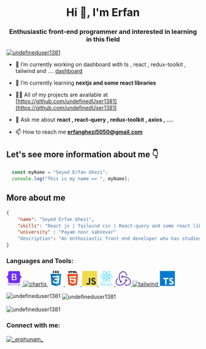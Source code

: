 <h1 align="center">Hi 👋, I'm Erfan</h1>
<h3 align="center">Enthusiastic front-end programmer and interested in learning in this field</h3>

<p align="left"> <a href="https://github.com/ryo-ma/github-profile-trophy"><img src="https://github-profile-trophy.vercel.app/?username=undefineduser1381" alt="undefineduser1381" /></a> </p>

- 🔭 I’m currently working on dashboard with ts , react , redux-toolkit , tailwind and .... [dashboard](https://github.com/undefinedUser1381/dashboard)

- 🌱 I’m currently learning **nextjs and some react libraries**

- 👨‍💻 All of my projects are available at [https://github.com/undefinedUser1381](https://github.com/undefinedUser1381)

- 💬 Ask me about **react , react-query , redux-toolkit , axios , ....**

- 📫 How to reach me **erfanghezi5050@gmail.com**

## Let's see more information about me 👇
```javascript
  const myName = "Seyed Erfan Ghezi";
  console.log("This is my name => ", myName);
```
## More about me
``` json
{
    "name": "Seyed Erfan Ghezi",
    "skills": "React js | Tailwind css | React-query and some react libs",
    "university" : "Payam noor sabzevar"
    "description": "An enthusiastic front end developer who has studied in this field for about 2 years. My abilities: React, Tailwind css, React libraries and JS libraries,Git,Github. Currently learning TypeScript"
}
```

<h3 align="left">Languages and Tools:</h3>
<p align="left"> <a href="https://getbootstrap.com" target="_blank" rel="noreferrer"> <img src="https://raw.githubusercontent.com/devicons/devicon/master/icons/bootstrap/bootstrap-plain-wordmark.svg" alt="bootstrap" width="40" height="40"/> </a> <a href="https://www.chartjs.org" target="_blank" rel="noreferrer"> <img src="https://www.chartjs.org/media/logo-title.svg" alt="chartjs" width="40" height="40"/> </a> <a href="https://www.w3schools.com/css/" target="_blank" rel="noreferrer"> <img src="https://raw.githubusercontent.com/devicons/devicon/master/icons/css3/css3-original-wordmark.svg" alt="css3" width="40" height="40"/> </a> <a href="https://www.w3.org/html/" target="_blank" rel="noreferrer"> <img src="https://raw.githubusercontent.com/devicons/devicon/master/icons/html5/html5-original-wordmark.svg" alt="html5" width="40" height="40"/> </a> <a href="https://developer.mozilla.org/en-US/docs/Web/JavaScript" target="_blank" rel="noreferrer"> <img src="https://raw.githubusercontent.com/devicons/devicon/master/icons/javascript/javascript-original.svg" alt="javascript" width="40" height="40"/> </a> <a href="https://reactjs.org/" target="_blank" rel="noreferrer"> <img src="https://raw.githubusercontent.com/devicons/devicon/master/icons/react/react-original-wordmark.svg" alt="react" width="40" height="40"/> </a> <a href="https://redux.js.org" target="_blank" rel="noreferrer"> <img src="https://raw.githubusercontent.com/devicons/devicon/master/icons/redux/redux-original.svg" alt="redux" width="40" height="40"/> </a> <a href="https://tailwindcss.com/" target="_blank" rel="noreferrer"> <img src="https://www.vectorlogo.zone/logos/tailwindcss/tailwindcss-icon.svg" alt="tailwind" width="40" height="40"/> </a> <a href="https://www.typescriptlang.org/" target="_blank" rel="noreferrer"> <img src="https://raw.githubusercontent.com/devicons/devicon/master/icons/typescript/typescript-original.svg" alt="typescript" width="40" height="40"/> </a> </p>

<p><img align="left" src="https://github-readme-stats.vercel.app/api/top-langs?username=undefineduser1381&show_icons=true&locale=en&layout=compact" alt="undefineduser1381" /></p>

<p>&nbsp;<img align="center" src="https://github-readme-stats.vercel.app/api?username=undefineduser1381&show_icons=true&locale=en" alt="undefineduser1381" /></p>

<p><img align="center" src="https://github-readme-streak-stats.herokuapp.com/?user=undefineduser1381&" alt="undefineduser1381" /></p>

<h3 align="left">Connect with me:</h3>
<p align="left">
<a href="https://instagram.com/_erphunam_" target="blank"><img align="center" src="https://raw.githubusercontent.com/rahuldkjain/github-profile-readme-generator/master/src/images/icons/Social/instagram.svg" alt="_erphunam_" height="30" width="40" /></a>
</p>
